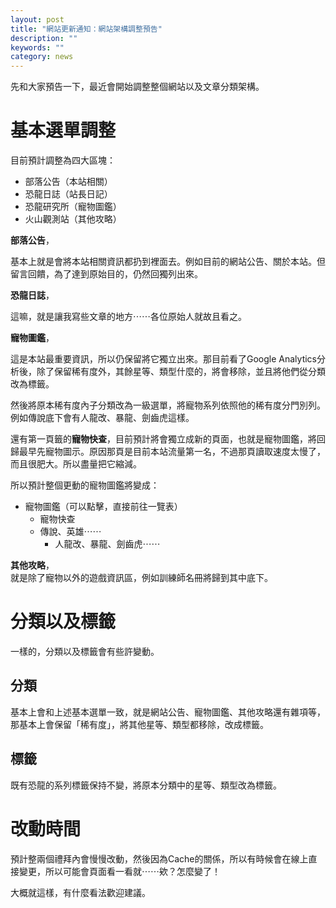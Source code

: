 ```yaml
---
layout: post
title: "網站更新通知：網站架構調整預告"
description: ""
keywords: ""
category: news
---
```

<p>先和大家預告一下，最近會開始調整整個網站以及文章分類架構。</p><h1>基本選單調整</h1><p>目前預計調整為四大區塊：</p><ul><li>部落公告（本站相關）</li><li>恐龍日誌（站長日記）</li><li>恐龍研究所（寵物圖鑑）</li><li>火山觀測站（其他攻略）</li></ul><p><strong>部落公告</strong>，</p><p>基本上就是會將本站相關資訊都扔到裡面去。例如目前的網站公告、關於本站。但留言回饋，為了達到原始目的，仍然回獨列出來。</p><p><strong>恐龍日誌</strong>，</p><p>這嘛，就是讓我寫些文章的地方⋯⋯各位原始人就故且看之。</p><p><strong>寵物圖鑑</strong>，</p><p>這是本站最重要資訊，所以仍保留將它獨立出來。那目前看了Google Analytics分析後，除了保留稀有度外，其餘星等、類型什麼的，將會移除，並且將他們從分類改為標籤。</p><p>然後將原本稀有度內子分類改為一級選單，將寵物系列依照他的稀有度分門別列。例如傳說底下會有人龍改、暴龍、劍齒虎這樣。</p><p>還有第一頁籤的<strong>寵物快查</strong>，目前預計將會獨立成新的頁面，也就是寵物圖鑑，將回歸最早先寵物圖示。原因那頁是目前本站流量第一名，不過那頁讀取速度太慢了，而且很肥大。所以盡量把它縮減。</p><p>所以預計整個更動的寵物圖鑑將變成：</p><ul><li>寵物圖鑑（可以點擊，直接前往一覽表）<ul><li>寵物快查</li><li>傳說、英雄⋯⋯<ul><li>人龍改、暴龍、劍齒虎⋯⋯</li></ul></li></ul></li></ul><p><strong>其他攻略</strong>，<br /> 就是除了寵物以外的遊戲資訊區，例如訓練師名冊將歸到其中底下。</p><h1>分類以及標籤</h1><p>一樣的，分類以及標籤會有些許變動。</p><h2><strong>分類</strong></h2><p>基本上會和上述基本選單一致，就是網站公告、寵物圖鑑、其他攻略還有雜項等，那基本上會保留「稀有度」，將其他星等、類型都移除，改成標籤。</p><h2><strong>標籤</strong></h2><p>既有恐龍的系列標籤保持不變，將原本分類中的星等、類型改為標籤。</p><h1>改動時間</h1><p>預計整兩個禮拜內會慢慢改動，然後因為Cache的關係，所以有時候會在線上直接變更，所以可能會頁面看一看就⋯⋯欸？怎麼變了！</p><p>大概就這樣，有什麼看法歡迎建議。</p>
